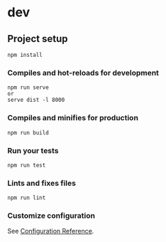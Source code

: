 # dev

## Project setup
```
npm install
```

### Compiles and hot-reloads for development
```
npm run serve
or
serve dist -l 8000
```

### Compiles and minifies for production
```
npm run build
```

### Run your tests
```
npm run test
```

### Lints and fixes files
```
npm run lint
```

### Customize configuration
See [Configuration Reference](https://cli.vuejs.org/config/).
